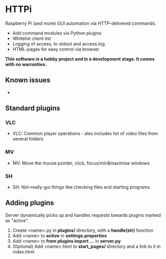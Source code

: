# HTTPi

Raspberry Pi (and more) GUI automation via HTTP-delivered commands.

- Add command modules via Python plugins
- Whitelist client-list
- Logging of access, to stdout and access.log
- HTML-pages for easy control via browser

**This software is a hobby project and in a development stage.
It comes with no warranties.**

## Known issues

- 

## Standard plugins

### VLC

- VLC: Common player operations - also includes list of video files from several folders

### MV

- MV: Move the mouse pointer, click, focus/min&maximise windows

### SH

- SH: Not-really-gui things like checking files and starting programs

## Adding plugins

Server dynamically picks up and handles requests towards plugins marked as "active".

1. Create &lt;name>.py in **plugins/** directory, with a **handle(str)** function
2. Add &lt;name> to **active** in **settings.properties**
3. Add &lt;name> to **from plugins import ...** in **server.py**
4. (Optional) Add &lt;name>.html to **start_pages/** directory and a link to it in index.html
